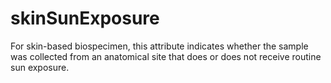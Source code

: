 # skinSunExposure
For skin-based biospecimen, this attribute indicates whether the sample was collected from an anatomical site that does or does not receive routine sun exposure.
